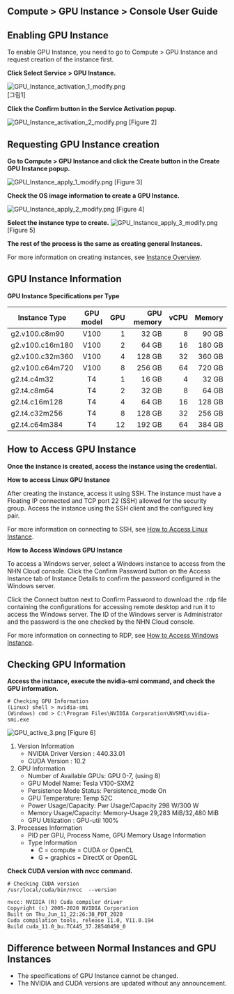 ## Compute > GPU Instance > Console User Guide

## Enabling GPU Instance

To enable GPU Instance, you need to go to Compute > GPU Instance and request creation of the instance first.

**Click Select Service > GPU Instance.**

![GPU_Instance_activation_1_modify.png](http://static.toastoven.net/prod_gpu/en_TG_C1.jpg)  
[그림1]

**Click the Confirm button in the Service Activation popup.**

![GPU_Instance_activation_2_modify.png](http://static.toastoven.net/prod_gpu/en_TG_C2.jpg)
[Figure 2]



## Requesting GPU Instance creation

**Go to Compute > GPU Instance and click the Create button in the Create GPU Instance popup.**

![GPU_Instance_apply_1_modify.png](http://static.toastoven.net/prod_gpu/en_TG_C3.jpg)
[Figure 3]

**Check the OS image information to create a GPU Instance.**

![GPU_Instance_apply_2_modify.png](http://static.toastoven.net/prod_gpu/en_TG_C4.jpg)
[Figure 4]

**Select the instance type to create.**
![GPU_Instance_apply_3_modify.png](http://static.toastoven.net/prod_gpu/en_TG_C5.jpg)
[Figure 5]

**The rest of the process is the same as creating general Instances.**

For more information on creating instances, see [Instance Overview](https://docs.toast.com/en/Compute/Instance/en/overview/).


## GPU Instance Information

**GPU Instance Specifications per Type**

| Instance Type   | GPU model | GPU   | GPU memory | vCPU  | Memory |
| --------------- | :--------: | -----: | ----------: | -----: | ------: |
| g2.v100.c8m90   | V100     | 1   | 32 GB      | 8   | 90 GB  |
| g2.v100.c16m180 | V100     | 2   | 64 GB      | 16  | 180 GB |
| g2.v100.c32m360 | V100     | 4   | 128 GB     | 32  | 360 GB |
| g2.v100.c64m720 | V100     | 8   | 256 GB     | 64  | 720 GB |
| g2.t4.c4m32     | T4       | 1   | 16 GB      | 4   | 32 GB  |
| g2.t4.c8m64     | T4       | 2   | 32 GB      | 8   | 64 GB  |
| g2.t4.c16m128   | T4       | 4   | 64 GB      | 16  | 128 GB |
| g2.t4.c32m256   | T4       | 8   | 128 GB     | 32  | 256 GB |
| g2.t4.c64m384   | T4       | 12  | 192 GB     | 64  | 384 GB |



## How to Access GPU Instance

**Once the instance is created, access the instance using the credential.**

**How to access Linux GPU Instance**

After creating the instance, access it using SSH.
The instance must have a Floating IP connected and TCP port 22 (SSH) allowed for the security group.
Access the instance using the SSH client and the configured key pair.

For more information on connecting to SSH, see [How to Access Linux Instance](https://docs.toast.com/en/Compute/Instance/en/overview/#how-to-access-linux-instances).

**How to Access Windows GPU Instance**

To access a Windows server, select a Windows instance to access from the NHN Cloud console. Click the Confirm Password button on the Access Instance tab of Instance Details to confirm the password configured in the Windows server.

Click the Connect button next to Confirm Password to download the .rdp file containing the configurations for accessing remote desktop and run it to access the Windows server. The ID of the Windows server is Administrator and the password is the one checked by the NHN Cloud console.

For more information on connecting to RDP, see [How to Access Windows Instance](https://docs.toast.com/en/Compute/Instance/en/overview/#how-to-access-windows-instances).

## Checking GPU Information

**Access the instance, execute the nvidia-smi command, and check the GPU information.**

```
# Checking GPU Information
(Linux) shell > nvidia-smi
(Windows) cmd > C:\Program Files\NVIDIA Corporation\NVSMI\nvidia-smi.exe
```

![GPU_active_3.png](http://static.toastoven.net/prod_gpu/nvidia-smi_stress2_1_70.png)
[Figure 6]

1. Version Information
    * NVIDIA Driver Version : 440.33.01
    * CUDA Version : 10.2
2. GPU Information
    * Number of Available GPUs: GPU 0-7, (using 8)
    * GPU Model Name: Tesla V100-SXM2
    * Persistence Mode Status: Persistence_mode On
    * GPU Temperature: Temp 52C
    * Power Usage/Capacity: Pwr Usage/Capacity 298 W/300 W
    * Memory Usage/Capacity: Memory-Usage 29,283 MiB/32,480 MiB
    * GPU Utilization : GPU-util 100%
3. Processes Information
    * PID per GPU, Process Name, GPU Memory Usage Information
    * Type Information
        * C = compute = CUDA or OpenCL
        * G = graphics = DirectX or OpenGL

**Check CUDA version with nvcc command.**

```
# Checking CUDA version
/usr/local/cuda/bin/nvcc  --version

nvcc: NVIDIA (R) Cuda compiler driver
Copyright (c) 2005-2020 NVIDIA Corporation
Built on Thu_Jun_11_22:26:38_PDT_2020
Cuda compilation tools, release 11.0, V11.0.194
Build cuda_11.0_bu.TC445_37.28540450_0
```




## Difference between Normal Instances and GPU Instances

* The specifications of GPU Instance cannot be changed.
* The NVIDIA and CUDA versions are updated without any announcement.
